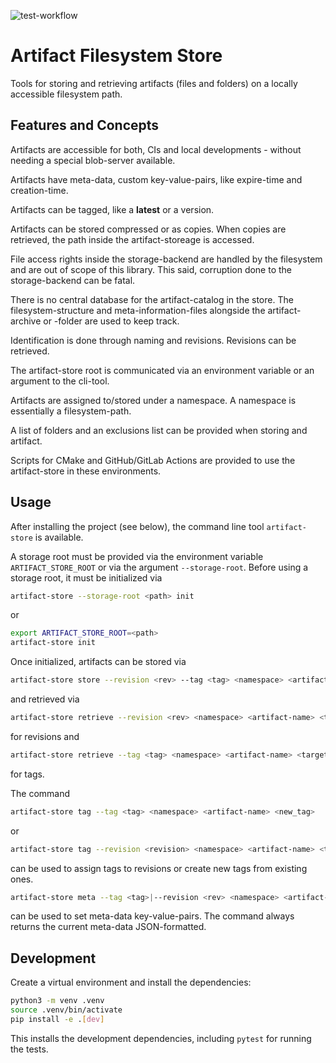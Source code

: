 ![test-workflow](https://github.com/pboettch/artifact-store/actions/workflows/python-package.yml/badge.svg)

# Artifact Filesystem Store

Tools for storing and retrieving artifacts (files and folders) on a locally accessible filesystem path.

## Features and Concepts

Artifacts are accessible for both, CIs and local developments - without needing a special blob-server available.

Artifacts have meta-data, custom key-value-pairs, like expire-time and creation-time.

Artifacts can be tagged, like a **latest** or a version.

Artifacts can be stored compressed or as copies. When copies are retrieved, the path inside the artifact-storeage
is accessed.

File access rights inside the storage-backend are handled by the filesystem and are out of scope of this library. 
This said, corruption done to the storage-backend can be fatal.

There is no central database for the artifact-catalog in the store. The filesystem-structure and 
meta-information-files alongside the artifact-archive or -folder are used to keep track.

Identification is done through naming and revisions. Revisions can be retrieved.

The artifact-store root is communicated via an environment variable or an argument to the cli-tool.

Artifacts are assigned to/stored under a namespace. A namespace is essentially a filesystem-path.

A list of folders and an exclusions list can be provided when storing and artifact.

Scripts for CMake and GitHub/GitLab Actions are provided to use the artifact-store in these environments.

## Usage

After installing the project (see below), the command line tool `artifact-store` is available.

A storage root must be provided via the environment variable `ARTIFACT_STORE_ROOT` or
via the argument `--storage-root`. Before using a storage root, it must be initialized
via 

```bash
artifact-store --storage-root <path> init
```

or 

```bash
export ARTIFACT_STORE_ROOT=<path>
artifact-store init
```

Once initialized, artifacts can be stored via

```bash
artifact-store store --revision <rev> --tag <tag> <namespace> <artifact-name> <paths/glob...>
```

and retrieved via

```bash
artifact-store retrieve --revision <rev> <namespace> <artifact-name> <target-path>
```

for revisions and 

```bash
artifact-store retrieve --tag <tag> <namespace> <artifact-name> <target-path>
```

for tags.


The command

```bash
artifact-store tag --tag <tag> <namespace> <artifact-name> <new_tag>
```

or

```bash
artifact-store tag --revision <revision> <namespace> <artifact-name> <tag>
```

can be used to assign tags to revisions or create new tags from existing ones.

```bash
artifact-store meta --tag <tag>|--revision <rev> <namespace> <artifact-name> ["<key>=<value>" ...]
```
can be used to set meta-data key-value-pairs. The command always returns the current
meta-data JSON-formatted.

## Development

Create a virtual environment and install the dependencies:

```bash
python3 -m venv .venv
source .venv/bin/activate
pip install -e .[dev]
``` 

This installs the development dependencies, including `pytest` for running the tests.